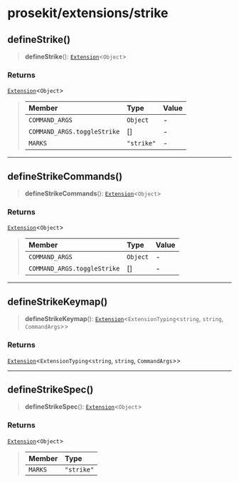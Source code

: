 # prosekit/extensions/strike

<a id="defineStrike" name="defineStrike"></a>

## defineStrike()

> **defineStrike**(): [`Extension`](../core.md#ExtensionT)\<`Object`\>

### Returns

[`Extension`](../core.md#ExtensionT)\<`Object`\>

> | Member | Type | Value |
> | :------ | :------ | :------ |
> | `COMMAND_ARGS` | `Object` | - |
> | `COMMAND_ARGS.toggleStrike` | [] | - |
> | `MARKS` | `"strike"` | - |
>

***

<a id="defineStrikeCommands" name="defineStrikeCommands"></a>

## defineStrikeCommands()

> **defineStrikeCommands**(): [`Extension`](../core.md#ExtensionT)\<`Object`\>

### Returns

[`Extension`](../core.md#ExtensionT)\<`Object`\>

> | Member | Type | Value |
> | :------ | :------ | :------ |
> | `COMMAND_ARGS` | `Object` | - |
> | `COMMAND_ARGS.toggleStrike` | [] | - |
>

***

<a id="defineStrikeKeymap" name="defineStrikeKeymap"></a>

## defineStrikeKeymap()

> **defineStrikeKeymap**(): [`Extension`](../core.md#ExtensionT)\<`ExtensionTyping`\<`string`, `string`, `CommandArgs`\>\>

### Returns

[`Extension`](../core.md#ExtensionT)\<`ExtensionTyping`\<`string`, `string`, `CommandArgs`\>\>

***

<a id="defineStrikeSpec" name="defineStrikeSpec"></a>

## defineStrikeSpec()

> **defineStrikeSpec**(): [`Extension`](../core.md#ExtensionT)\<`Object`\>

### Returns

[`Extension`](../core.md#ExtensionT)\<`Object`\>

> | Member | Type |
> | :------ | :------ |
> | `MARKS` | `"strike"` |
>
